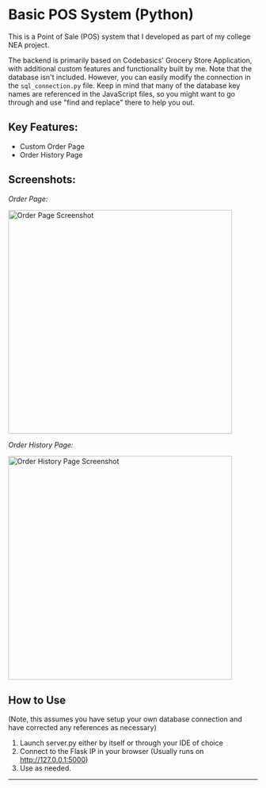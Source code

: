 # **Basic POS System (Python)**

This is a Point of Sale (POS) system that I developed as part of my college NEA project.

The backend is primarily based on Codebasics' Grocery Store Application, with additional custom features and functionality built by me. Note that the database isn't included. However, you can easily modify the connection in the `sql_connection.py` file. Keep in mind that many of the database key names are referenced in the JavaScript files, so you might want to go through and use "find and replace" there to help you out.

## **Key Features:**
- Custom Order Page
- Order History Page

## **Screenshots:**

_Order Page:_

<img width="452" alt="Order Page Screenshot" src="https://github.com/user-attachments/assets/53f0553f-abf3-4136-9b7e-d1e4cb331635">

_Order History Page:_

<img width="452" alt="Order History Page Screenshot" src="https://github.com/user-attachments/assets/c2fb5ad5-9508-4a68-ba88-5d818536f8c3">

## **How to Use**
(Note, this assumes you have setup your own database connection and have corrected any references as necessary)
1. Launch server.py either by itself or through your IDE of choice
2. Connect to the Flask IP in your browser (Usually runs on http://127.0.0.1:5000)
3. Use as needed.
---
